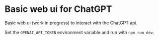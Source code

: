 # Basic web ui for ChatGPT

Basic web ui (work in progress) to interact with the ChatGPT api.

Set the `OPENAI_API_TOKEN` environment variable and run with `npm run dev`.

